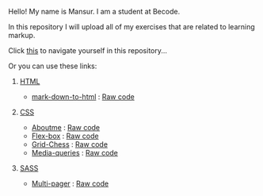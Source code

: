 Hello! My name is Mansur. I am a student at Becode. 

In this repository I will upload all of my exercises that are related to learning markup. 

Click [this](https://scenoxmans.github.io/learning-markup/.) to navigate yourself in this repository...

Or you can use these links:
1. [HTML](https://github.com/scenoxmans/learning-markup/tree/master/exercises/1.%20html)
      *    [mark-down-to-html](https://scenoxmans.github.io/learning-markup/exercises/1.%20html/1.%20markdown-to-html/index.html) : [Raw code](https://github.com/scenoxmans/learning-markup/blob/master/exercises/1.%20html/1.%20markdown-to-html/index.html)
2. [CSS](https://github.com/scenoxmans/learning-markup/tree/master/exercises/2.%20css)

      *    [Aboutme](https://scenoxmans.github.io/learning-markup/exercises/2.%20css/1.about-me/index.html) : [Raw code](https://github.com/scenoxmans/learning-markup/blob/master/exercises/2.%20css/1.about-me/)
      *    [Flex-box](https://scenoxmans.github.io/learning-markup/exercises/2.%20css/2.flex-box/index.html) : [Raw code](https://github.com/scenoxmans/learning-markup/blob/master/exercises/2.%20css/2.flex-box/index.html)
      *    [Grid-Chess](https://scenoxmans.github.io/learning-markup/exercises/2.%20css/3.grid/index.html) : [Raw code](https://github.com/scenoxmans/learning-markup/blob/master/exercises/2.%20css/3.grid)
      *    [Media-queries](https://scenoxmans.github.io/learning-markup/exercises/2.%20css/4.media-queries/index.html) : [Raw code](https://github.com/scenoxmans/learning-markup/tree/master/exercises/2.%20css/4.media-queries)
3. [SASS](https://github.com/scenoxmans/learning-markup/tree/master/exercises/4.%20sass)
      *    [Multi-pager](https://scenoxmans.github.io/learning-markup/exercises/4.%20sass/multi-pager/index.html) : [Raw code](https://github.com/scenoxmans/learning-markup/blob/master/exercises/4.%20sass/multi-pager)
